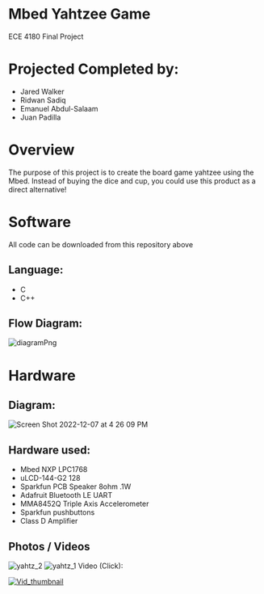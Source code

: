 # Mbed Yahtzee Game
ECE 4180 Final Project

# Projected Completed by:
- Jared Walker
- Ridwan Sadiq
- Emanuel Abdul-Salaam
- Juan Padilla

# Overview
The purpose of this project is to create the board game yahtzee using the Mbed. Instead of buying the dice
and cup, you could use this product as a direct alternative!



# Software 
All code can be downloaded from this repository above
## Language:
- C
- C++
## Flow Diagram:
![diagramPng](https://user-images.githubusercontent.com/59609816/205073871-4c2deb3c-fee8-485c-b181-c998f7e9dedb.jpg)

# Hardware 
## Diagram:
![Screen Shot 2022-12-07 at 4 26 09 PM](https://user-images.githubusercontent.com/59609816/206299872-824d9bce-a9e3-441c-8022-bb5db9890aff.png)



## Hardware used:
- Mbed NXP LPC1768
- uLCD-144-G2 128 
- Sparkfun PCB Speaker 8ohm .1W
- Adafruit Bluetooth LE UART
- MMA8452Q Triple Axis Accelerometer
- Sparkfun pushbuttons
- Class D Amplifier

## Photos / Videos
![yahtz_2](https://user-images.githubusercontent.com/59609816/205812996-b8343ae3-b642-4d40-9558-dd736d0f8dfe.jpeg)
![yahtz_1](https://user-images.githubusercontent.com/59609816/205813004-f41f4dac-724e-45c6-8601-08498fc06dca.jpeg)
Video (Click):

[![Vid_thumbnail](https://user-images.githubusercontent.com/59609816/206271747-d066c7db-e5da-4d67-b72d-2ab1f8b2ec3c.png)](https://www.youtube.com/watch?v=_hpbLp_M-Js)





